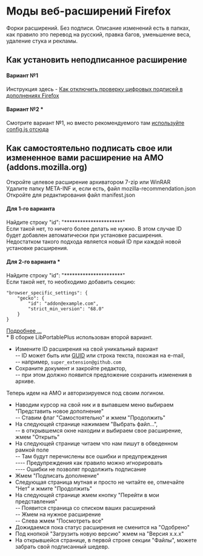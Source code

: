 # Моды веб-расширений Firefox  
Форки расширений. Без подписи. Описание изменений есть в папках, как правило это перевод на русский, правка багов, уменьшение веса, удаление стука и рекламы.  
  
## Как установить неподписанное расширение  
#### Вариант №1
Инструкция здесь - [Как отключить проверку цифровых подписей в дополнениях Firefox](https://forum.mozilla-russia.org/viewtopic.php?id=70326)
  
#### Вариант №2 *
Смотрите вариант №1, но вместо рекомендуемого там  [используйте  config.js отсюда](https://forum.mozilla-russia.org/viewtopic.php?pid=780458#p780458)  
  
## Как самостоятельно подписать свое или измененное вами расширение на AMO (addons.mozilla.org)  
Откройте целевое расширение архиватором 7-zip или WinRAR  
Удалите папку META-INF и, если есть, файл mozilla-recommendation.json  
Откройте для редактирования файл manifest.json
#### Для 1-го варианта
Найдите строку "id":  "**********************"  
Если такой нет, то ничего более делать не нужно. В этом случае ID будет добавлен автоматически при установке расширения. Недостатком такого подхода является новый ID при каждой новой установке расширения.
#### Для 2-го варианта *
Найдите строку "id":  "**********************"  
Если такой нет, то необходимо добавить секцию:

	"browser_specific_settings": {
		"gecko": {
			"id": "addon@example.com",
			"strict_min_version": "68.0"
		}
	}
[Подробнее ...](https://developer.mozilla.org/en-US/docs/Mozilla/Add-ons/WebExtensions/manifest.json/browser_specific_settings)  
	* В сборке LibPortablePlus использован второй вариант.
- Измените ID расширения на свой уникальный вариант  
-- ID может быть или [GUID](https://ru.wikipedia.org/wiki/GUID) или строка текста, похожая на e-mail,  
-- например, `super_extension@github.com`  
- Сохраните документ и закройте редактор,  
-- при этом должно появится предложение сохранить изменения в архиве.  
  
Теперь идем на AMO и авторизируемся под своим логином.  
- Наводим курсор на свой ник и в выпавшем меню выбираем "Представить новое дополнение"  
-- Ставим флаг "Самостоятельно" и жмем "Продолжить"  
- На следующей странице нажимаем "Выбрать файл...",  
-- в открывшемся окне находим и выбираем свое расширение, жмем "Открыть"  
- На следующей странице читаем что нам пишут в обведенном рамкой поле  
-- Там будут перечислены все ошибки и предупреждения  
---- Предупреждения как правило можно игнорировать  
---- Ошибки не позволят продолжить подписание  
- Жмем "Подписать дополнение"  
- Следующая страница мутная и просто не читайте ее, отмечайте "Нет" и жмите "Продолжить"  
- На следующей странице жмем кнопку "Перейти в мои представления"  
--		Появится страница со списком ваших расширений  
--		Жмем на нужное расширение  
--		Слева жмем "Посмотреть все"  
- Дожидаемся пока статус расширения не сменится на "Одобрено"  
- Под кнопкой "Загрузить новую версию" жмем на "Версия х.х.х"  
- На открывшейся странице, в первой строке секции "Файлы", 	можете забрать свой подписанный шедевр.  
